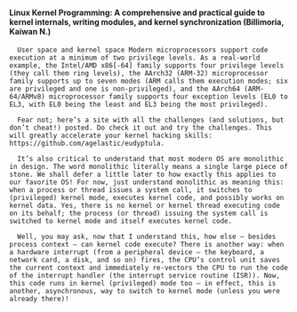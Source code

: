 #### Linux Kernel Programming: A comprehensive and practical guide to kernel internals, writing modules, and kernel synchronization (Billimoria, Kaiwan N.)
      User space and kernel space Modern microprocessors support code execution at a minimum of two privilege levels. As a real-world example, the Intel/AMD x86[-64] family supports four privilege levels (they call them ring levels), the AArch32 (ARM-32) microprocessor family supports up to seven modes (ARM calls them execution modes; six are privileged and one is non-privileged), and the AArch64 (ARM-64/ARMv8) microprocessor family supports four exception levels (EL0 to EL3, with EL0 being the least and EL3 being the most privileged).

      Fear not; here’s a site with all the challenges (and solutions, but don’t cheat!) posted. Do check it out and try the challenges. This will greatly accelerate your kernel hacking skills: https://github.com/agelastic/eudyptula.

      It’s also critical to understand that most modern OS are monolithic in design. The word monolithic literally means a single large piece of stone. We shall defer a little later to how exactly this applies to our favorite OS! For now, just understand monolithic as meaning this: when a process or thread issues a system call, it switches to (privileged) kernel mode, executes kernel code, and possibly works on kernel data. Yes, there is no kernel or kernel thread executing code on its behalf; the process (or thread) issuing the system call is switched to kernel mode and itself executes kernel code.

      Well, you may ask, now that I understand this, how else – besides process context – can kernel code execute? There is another way: when a hardware interrupt (from a peripheral device – the keyboard, a network card, a disk, and so on) fires, the CPU’s control unit saves the current context and immediately re-vectors the CPU to run the code of the interrupt handler (the interrupt service routine (ISR)). Now, this code runs in kernel (privileged) mode too – in effect, this is another, asynchronous, way to switch to kernel mode (unless you were already there)!

